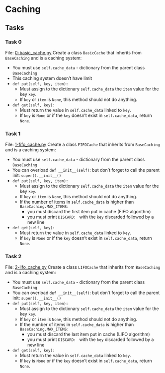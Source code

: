# Caching

## Tasks

### Task 0
File: [0-basic_cache.py](0-basic_cache.py)
Create a class `BasicCache` that inherits from `BaseCaching` and is a caching system:
- You must use `self.cache_data` - dictionary from the parent class `BaseCaching`
- This caching system doesn’t have limit
- `def put(self, key, item):`
	- Must assign to the dictionary `self.cache_data` the `item` value for the key `key`.
	- If `key` or `item` is `None`, this method should not do anything.
- `def get(self, key):`
	- Must return the value in `self.cache_data` linked to `key`.
	- If `key` is `None` or if the `key` doesn’t exist in `self.cache_data`, return `None`.

### Task 1
File: [1-fifo_cache.py](1-fifo_cache)
Create a class `FIFOCache` that inherits from `BaseCaching` and is a caching system:
- You must use `self.cache_data` - dictionary from the parent class `BaseCaching`
- You can overload `def __init__(self)`: but don’t forget to call the parent init: `super().__init__()`
- `def put(self, key, item):`
	- Must assign to the dictionary `self.cache_data` the `item` value for the key `key`.
	- If `key` or `item` is `None`, this method should not do anything.
	- If the number of items in `self.cache_data` is higher than `BaseCaching.MAX_ITEMS:`
		- you must discard the first item put in cache (FIFO algorithm)
		- you must print `DISCARD: ` with the `key` discarded followed by a new line
- `def get(self, key):`
	-  Must return the value in `self.cache_data` linked to `key`.
	- If `key` is `None` or if the `key` doesn’t exist in `self.cache_data`, return `None`.

### Task 2
File: [2-lifo_cache.py](2-lifo_cache)
Create a class `LIFOCache` that inherits from `BaseCaching` and is a caching system:
- You must use `self.cache_data` - dictionary from the parent class `BaseCaching`
- You can overload `def __init__(self)`: but don’t forget to call the parent init: `super().__init__()`
- `def put(self, key, item):`
	- Must assign to the dictionary `self.cache_data` the `item` value for the key `key`.
	- If `key` or `item` is `None`, this method should not do anything.
	- If the number of items in `self.cache_data` is higher than `BaseCaching.MAX_ITEMS:`
		- you must discard the last item put in cache (LIFO algorithm)
		- you must print `DISCARD: ` with the `key` discarded followed by a new line
- `def get(self, key):`
	-  Must return the value in `self.cache_data` linked to `key`.
	- If `key` is `None` or if the `key` doesn’t exist in `self.cache_data`, return `None`.
